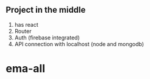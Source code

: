 ## Project in the middle

1. has react
2. Router 
3. Auth (firebase integrated)
4. API connection with localhost (node and mongodb)
# ema-all
